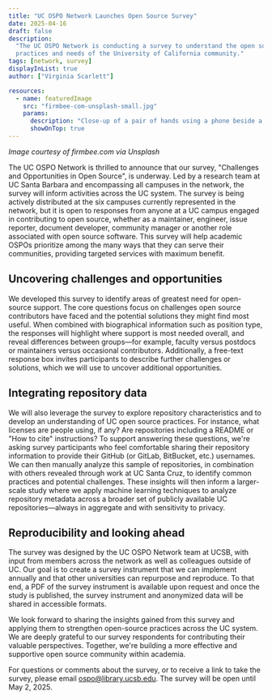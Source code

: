```yaml
---
title: "UC OSPO Network Launches Open Source Survey"
date: 2025-04-16
draft: false
description:
  "The UC OSPO Network is conducting a survey to understand the open source
  practices and needs of the University of California community."
tags: [network, survey]
displayInList: true
author: ["Virginia Scarlett"]

resources:
  - name: featuredImage
    src: "firmbee-com-unsplash-small.jpg"
    params:
      description: "Close-up of a pair of hands using a phone beside a computer"
      showOnTop: true
---
```


_Image courtesy of firmbee.com via Unsplash_

The UC OSPO Network is thrilled to announce that our survey, "Challenges and
Opportunities in Open Source", is underway. Led by a research team at UC Santa
Barbara and encompassing all campuses in the network, the survey will inform
activities across the UC system. The survey is being actively distributed at the
six campuses currently represented in the network, but it is open to responses
from anyone at a UC campus engaged in contributing to open source, whether as a
maintainer, engineer, issue reporter, document developer, community manager or
another role associated with open source software. This survey will help
academic OSPOs prioritize among the many ways that they can serve their
communities, providing targeted services with maximum benefit.

## Uncovering challenges and opportunities

We developed this survey to identify areas of greatest need for open-source
support. The core questions focus on challenges open source contributors have
faced and the potential solutions they might find most useful. When combined
with biographical information such as position type, the responses will
highlight where support is most needed overall, and reveal differences between
groups—for example, faculty versus postdocs or maintainers versus occasional
contributors. Additionally, a free-text response box invites participants to
describe further challenges or solutions, which we will use to uncover
additional opportunities.

## Integrating repository data

We will also leverage the survey to explore repository characteristics and to
develop an understanding of UC open source practices. For instance, what
licenses are people using, if any? Are repositories including a README or "How
to cite" instructions? To support answering these questions, we're asking survey
participants who feel comfortable sharing their repository information to
provide their GitHub (or GitLab, BitBucket, etc.) usernames. We can then
manually analyze this sample of repositories, in combination with others
revealed through work at UC Santa Cruz, to identify common practices and
potential challenges. These insights will then inform a larger-scale study where
we apply machine learning techniques to analyze repository metadata across a
broader set of publicly available UC repositories—always in aggregate and with
sensitivity to privacy.

## Reproducibility and looking ahead

The survey was designed by the UC OSPO Network team at UCSB, with input from
members across the network as well as colleagues outside of UC. Our goal is to
create a survey instrument that we can implement annually and that other
universities can repurpose and reproduce. To that end, a PDF of the survey
instrument is available upon request and once the study is published, the survey
instrument and anonymized data will be shared in accessible formats.

We look forward to sharing the insights gained from this survey and applying
them to strengthen open-source practices across the UC system. We are deeply
grateful to our survey respondents for contributing their valuable perspectives.
Together, we're building a more effective and supportive open source community
within academia.

For questions or comments about the survey, or to receive a link to take the
survey, please email [ospo@library.ucsb.edu](mailto:ospo@library.ucsb.edu). The
survey will be open until May 2, 2025.

